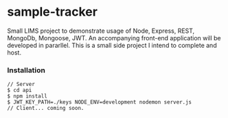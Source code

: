 # sample-tracker
Small LIMS project to demonstrate usage of Node, Express, REST, MongoDb, Mongoose, JWT. An accompanying front-end application will be developed in pararllel. This is a small side project I intend to complete and host.

### Installation
```
// Server
$ cd api
$ npm install
$ JWT_KEY_PATH=./keys NODE_ENV=development nodemon server.js
// Client... coming soon.
